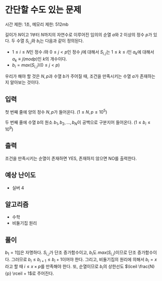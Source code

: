 # 간단할 수도 있는 문제

시간 제한: 1초, 메모리 제한: 512mb

길이가 $N$이고 $1$부터 $N$까지의 자연수로 이루어진 임의의 순열 $a$와 $2$ 이상의 정수 $p$가 있다. 두 수열 $S_{i,j}$와 $b_i$는 다음과 같이 정의된다. 

- $1 ≤ i ≤ N$인 정수 $i$와 $0 ≤ j < p$인 정수 $j$에 대해서 $S_{i,j}$는 $1 ≤ k ≤ i$인 $a_k$에 대해서 $a_k \equiv j (mod  p)$인 $k$의 개수이다.
- $b_i = max(S_{i,j})(0 ≤ j < p)$

우리가 해야 할 것은 $N, p$과 수열 $b$가 주어질 때, 조건을 만족시키는 수열 $a$가 존재하는지 알아보는 것이다.

## 입력

첫 번째 줄에 양의 정수 $N, p$가 들어온다. $(1 ≤ N, p ≤ 10^5)$

두 번째 줄에 수열 $b$의 원소 $b_1, b_2, …, b_N$이 공백으로 구분지어 들어온다. $(1 ≤ b_i ≤ 10^9)$

## 출력

조건을 만족시키는 순열이 존재하면 YES, 존재하지 않으면 NO를 출력한다.

## 예상 난이도

- 실버 4

## 알고리즘

- 수학
- 비둘기집 원리

## 풀이

$b_1 = 1$임은 자명하다. $S_{i, j}$가 단조 증가함수이고, $b_i$도 $max(S_{i, j})$이므로 단조 증가함수이다. 그러므로 $b_i ≤ b_{i + 1} ≤ b_i + 1$이어야 한다. 그리고, 비둘기집의 원리에 의해서 $b_i = x$라고 할 때 $i ≤ x \times p$를 만족해야 한다. 또, 순열이므로 $b_i$의 상한선도 $\lceil \frac{N}{p} \rceil + 1$로 주어진다.
